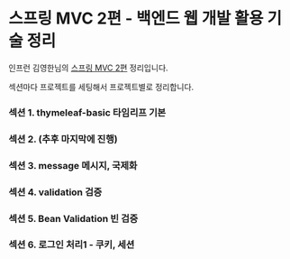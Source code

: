 # 스프링 MVC 2편 - 백엔드 웹 개발 활용 기술 정리
인프런 김영한님의 [스프링 MVC 2편](https://www.inflearn.com/course/스프링-mvc-2) 정리입니다.

섹션마다 프로젝트를 세팅해서 프로젝트별로 정리합니다.

### 섹션 1. thymeleaf-basic 타임리프 기본
### 섹션 2. (추후 마지막에 진행)
### 섹션 3. message 메시지, 국제화
### 섹션 4. validation 검증
### 섹션 5. Bean Validation 빈 검증
### 섹션 6. 로그인 처리1 - 쿠키, 세션